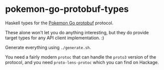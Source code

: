 # pokemon-go-protobuf-types

Haskell types for the
[Pokemon Go protobuf](https://github.com/AeonLucid/POGOProtos) protocol.

These alone won't let you do anything interesting, but they do provide target
types for any API client implementation. :)

Generate everything using `./generate.sh`.

You need a fairly modern `protoc` that can handle the `proto3` version of the
protocol, and you need `proto-lens-protoc` which you can find on Hackage.
